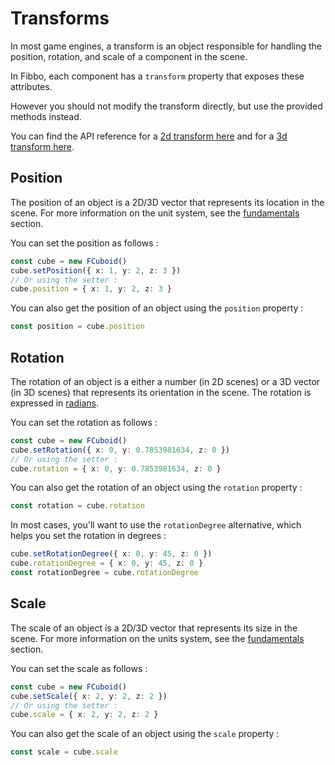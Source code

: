 # Transforms

In most game engines, a transform is an object responsible for handling the position, rotation, and scale of a component in the scene.

In Fibbo, each component has a `transform` property that exposes these attributes.

However you should not modify the transform directly, but use the provided methods instead.

You can find the API reference for a [2d transform here](/api/2d/classes/FTransform) and for a [3d transform here](/api/3d/classes/FTransform).

## Position

The position of an object is a 2D/3D vector that represents its location in the scene. For more information on the unit system, see the [fundamentals](/guide/fundamentals#unit-system) section.

You can set the position as follows :

```typescript
const cube = new FCuboid()
cube.setPosition({ x: 1, y: 2, z: 3 })
// Or using the setter :
cube.position = { x: 1, y: 2, z: 3 }
```

You can also get the position of an object using the `position` property :

```typescript
const position = cube.position
```

## Rotation

The rotation of an object is a either a number (in 2D scenes) or a 3D vector (in 3D scenes) that represents its orientation in the scene. The rotation is expressed in [radians](https://en.wikipedia.org/wiki/Radian).

You can set the rotation as follows :

```typescript
const cube = new FCuboid()
cube.setRotation({ x: 0, y: 0.7853981634, z: 0 })
// Or using the setter :
cube.rotation = { x: 0, y: 0.7853981634, z: 0 }
```

You can also get the rotation of an object using the `rotation` property :

```typescript
const rotation = cube.rotation
```

In most cases, you'll want to use the `rotationDegree` alternative, which helps you set the rotation in degrees :

```typescript
cube.setRotationDegree({ x: 0, y: 45, z: 0 })
cube.rotationDegree = { x: 0, y: 45, z: 0 }
const rotationDegree = cube.rotationDegree
```

## Scale

The scale of an object is a 2D/3D vector that represents its size in the scene. For more information on the units system, see the [fundamentals](/guide/fundamentals#unit-system) section.

You can set the scale as follows :

```typescript
const cube = new FCuboid()
cube.setScale({ x: 2, y: 2, z: 2 })
// Or using the setter :
cube.scale = { x: 2, y: 2, z: 2 }
```

You can also get the scale of an object using the `scale` property :

```typescript
const scale = cube.scale
```
